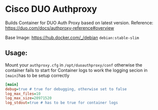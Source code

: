# Cisco DUO Authproxy
Builds Container for DUO Auth Proxy based on latest version.
Reference: https://duo.com/docs/authproxy-reference#overview

Base Image: https://hub.docker.com/_/debian `debian:stable-slim`

## Usage:

Mount your `authproxy.cfg` in `/opt/duoauthproxy/conf` otherwise the container fails to start
for Container logs to work the logging secion in `[main]`has to be setup correctly

```ini
[main]
debug=true # true for debugging, otherwise set to false
log_max_files=10
log_max_size=20971520
log_stdout=true # has to be true for container logs

```
